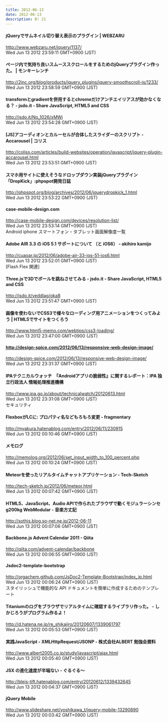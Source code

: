```yaml
---
title: 2012-06-13
date: 2012-06-13
description: B! 21
---
```


#### jQueryでサムネイル切り替え表示のプラグイン | WEBZARU
http://www.webzaru.net/jquery/1137/<br>
Wed Jun 13 2012 23:59:11 GMT+0900 (JST)<br>


#### ページ内で気持ち良いスムーススクロールをするためのjQueryプラグイン作った。 | モンキーレンチ
http://2inc.org/blog/products/jquery_plugins/jquery-smoothscroll-js/1233/<br>
Wed Jun 13 2012 23:58:59 GMT+0900 (JST)<br>


#### transformとgradientを併用するとchromeだけアンチエイリアスが効かなくなる？ - jsdo.it - Share JavaScript, HTML5 and CSS
http://jsdo.it/No_1026/xMWi<br>
Wed Jun 13 2012 23:54:28 GMT+0900 (JST)<br>


####   [JS]アコーディオンとカルーセルが合体したスライダーのスクリプト -Accarousel | コリス
http://coliss.com/articles/build-websites/operation/javascript/jquery-plugin-accarousel.html<br>
Wed Jun 13 2012 23:53:51 GMT+0900 (JST)<br>


#### スマホ用サイトに使えそうなドロップダウン実装jQueryプラグイン「DropKick」:phpspot開発日誌
http://phpspot.org/blog/archives/2012/06/jquerydropkick_1.html<br>
Wed Jun 13 2012 23:53:22 GMT+0900 (JST)<br>


#### case-mobile-design.com
http://case-mobile-design.com/devices/resolution-list/<br>
Wed Jun 13 2012 23:53:14 GMT+0900 (JST)<br>
Android iphone スマートフォン・タブレット画面解像度一覧


#### Adobe AIR 3.3 の iOS 5.1 サポートについて （と iOS6） - akihiro kamijo
http://cuaoar.jp/2012/06/adobe-air-33-ios-51-ios6.html<br>
Wed Jun 13 2012 23:52:01 GMT+0900 (JST)<br>
[Flash Flex 関連]


#### Three.jsで3Dでボールを跳ねさせてみる - jsdo.it - Share JavaScript, HTML5 and CSS
http://jsdo.it/veddlag/oka8<br>
Wed Jun 13 2012 23:51:47 GMT+0900 (JST)<br>


#### 画像を使わないでCSS3で様々なローディング用アニメーションをつくってみよう | HTML5でサイトをつくろう
http://www.html5-memo.com/webtips/css3-loading/<br>
Wed Jun 13 2012 23:47:00 GMT+0900 (JST)<br>


#### http://design-spice.com/2012/06/13/responsive-web-design-image/
http://design-spice.com/2012/06/13/responsive-web-design-image/<br>
Wed Jun 13 2012 23:31:37 GMT+0900 (JST)<br>


#### IPAテクニカルウォッチ　『Androidアプリの脆弱性』に関するレポート：IPA 独立行政法人 情報処理推進機構
http://www.ipa.go.jp/about/technicalwatch/20120613.html<br>
Wed Jun 13 2012 23:31:08 GMT+0900 (JST)<br>
セキュリティ


#### FlexboxがLCに: プロパティ名などもろもろ変更 - fragmentary
http://myakura.hatenablog.com/entry/2012/06/11/230915<br>
Wed Jun 13 2012 00:10:46 GMT+0900 (JST)<br>


#### メモログ
http://memolog.org/2012/06/set_input_width_to_100_percent.php<br>
Wed Jun 13 2012 00:10:24 GMT+0900 (JST)<br>


#### Meteorを使ったリアルタイムチャットアプリケーション - Tech-Sketch
http://tech-sketch.jp/2012/06/meteor.html<br>
Wed Jun 13 2012 00:07:42 GMT+0900 (JST)<br>


#### HTML5、JavaScript、Audio APIで作られたブラウザで動くモジュラーシンセ g200kg WebModular - 音楽方丈記
http://sothis.blog.so-net.ne.jp/2012-06-11<br>
Wed Jun 13 2012 00:07:06 GMT+0900 (JST)<br>


#### Backbone.js Advent Calendar 2011 - Qiita
http://qiita.com/advent-calendar/backbone<br>
Wed Jun 13 2012 00:06:55 GMT+0900 (JST)<br>


#### Jsdoc2-template-bootstrap
http://orgachem.github.com/JsDoc2-Template-Bootstrap/index_jp.html<br>
Wed Jun 13 2012 00:06:24 GMT+0900 (JST)<br>
スタイリッシュで機能的な API ドキュメントを簡単に作成するためのテンプレート


#### Titaniumのログをブラウザでリアルタイムに確認するライブラリ作った。 - しかじろうがプログラム作るよ！
http://d.hatena.ne.jp/re_shikajiro/20120607/1339061797<br>
Wed Jun 13 2012 00:05:53 GMT+0900 (JST)<br>


#### 実践JavaScript - XMLHttpRequest/JSONP - 株式会社ALBERT 勉強会資料
http://www.albert2005.co.jp/study/javascript/ajax.html<br>
Wed Jun 13 2012 00:05:40 GMT+0900 (JST)<br>


#### JSX の進化速度が半端ない - ぐるぐる～
http://bleis-tift.hatenablog.com/entry/20120612/1339432645<br>
Wed Jun 13 2012 00:04:37 GMT+0900 (JST)<br>


#### jQuery Mobile
http://www.slideshare.net/yoshikawa_t/jquery-mobile-13290890<br>
Wed Jun 13 2012 00:03:42 GMT+0900 (JST)<br>


